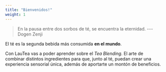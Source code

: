 ```yaml
---
title: "Bienvenidos!"
weight: 1
---
```


> En la pausa entre dos sorbos de té, se encuentra la eternidad. --- Dogen Zenji

El té es la segunda bebida más consumida **en el mundo**.

Con LauTea vas a poder aprender sobre el *Tea Blending*. El arte de combinar distintos ingredientes para que, junto al té, puedan crear una experiencia sensorial única, además de aportarte un montón de beneficios.
